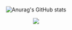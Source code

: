 <!--
**rnjsalswl/rnjsalswl** is a ✨ _special_ ✨ repository because its `README.md` (this file) appears on your GitHub profile.

Here are some ideas to get you started:

- 🔭 I’m currently working on ...
- 🌱 I’m currently learning ...
- 👯 I’m looking to collaborate on ...
- 🤔 I’m looking for help with ...
- 💬 Ask me about ...
- 📫 How to reach me: ...
- 😄 Pronouns: ...
- ⚡ Fun fact: ...
-->

<div align=center>
<br />
  
![Anurag's GitHub stats](https://github-readme-stats.vercel.app/api?username=rnjsalswl&show_icons=true&theme=gotham)

<div>
  <img src="https://img.shields.io/badge/c-A8B9CC?style=for-the-badge&logo=c&logoColor=white">
<!--   <img src="https://img.shields.io/badge/JAVA-FF6600?style=for-the-badge&logo=java&logoColor=white"> -->
</div>

<br />
<!--
<a href="https://github.com/rnjsalswl">
    <img align="center" src="https://github-readme-stats.vercel.app/api/top-langs/?username=rnjsalswl&layout=compact&show_icons=true&show_owner=true&hide_title=true&theme=nord&hide=none" />
</a>
-->

</div>
